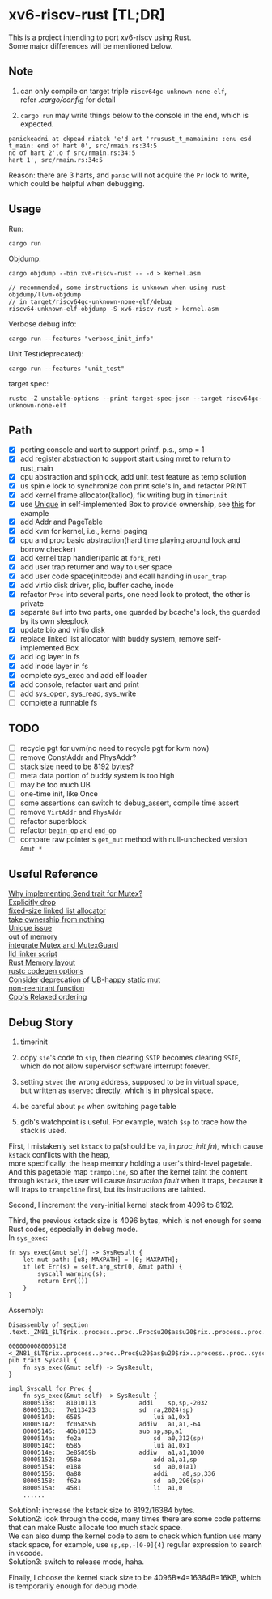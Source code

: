 # xv6-riscv-rust [TL;DR]
This is a project intending to port xv6-riscv using Rust.  
Some major differences will be mentioned below.

## Note
1. can only compile on target triple `riscv64gc-unknown-none-elf`,  
refer *.cargo/config* for detail

2. `cargo run` may write things below to the console in the end, which is expected.
```
panickeadni at ckpead niatck 'e'd art 'rrusust_t_mamainin: :enu esd t_main: end of hart 0', src/rmain.rs:34:5
nd of hart 2',o f src/rmain.rs:34:5
hart 1', src/rmain.rs:34:5
```
Reason: there are 3 harts, and `panic` will not acquire the `Pr` lock to write,  
which could be helpful when debugging.

## Usage
Run:
```
cargo run
```
Objdump:
```
cargo objdump --bin xv6-riscv-rust -- -d > kernel.asm

// recommended, some instructions is unknown when using rust-objdump/llvm-objdump
// in target/riscv64gc-unknown-none-elf/debug
riscv64-unknown-elf-objdump -S xv6-riscv-rust > kernel.asm
```
Verbose debug info:
```
cargo run --features "verbose_init_info"
```
Unit Test(deprecated):
```
cargo run --features "unit_test"
```
target spec:
```
rustc -Z unstable-options --print target-spec-json --target riscv64gc-unknown-none-elf
```

## Path
- [x] porting console and uart to support printf, p.s., smp = 1
- [x] add register abstraction to support start using mret to return to rust_main
- [x] cpu abstraction and spinlock, add unit_test feature as temp solution
- [x] us spin e lock to synchronize con print sole's ln, and refactor PRINT
- [x] add kernel frame allocator(kalloc), fix writing bug in `timerinit`
- [x] use [Unique](https://doc.rust-lang.org/1.26.2/std/ptr/struct.Unique.html) in self-implemented Box to provide ownership, see [this](https://doc.rust-lang.org/nomicon/vec-layout.html) for example
- [x] add Addr and PageTable
- [x] add kvm for kernel, i.e., kernel paging
- [x] cpu and proc basic abstraction(hard time playing around lock and borrow checker)
- [x] add kernel trap handler(panic at `fork_ret`)
- [x] add user trap returner and way to user space
- [x] add user code space(initcode) and ecall handing in `user_trap`
- [x] add virtio disk driver, plic, buffer cache, inode
- [x] refactor `Proc` into several parts, one need lock to protect, the other is private
- [x] separate `Buf` into two parts, one guarded by bcache's lock, the guarded by its own sleeplock
- [x] update bio and virtio disk
- [x] replace linked list allocator with buddy system, remove self-implemented Box
- [x] add log layer in fs
- [x] add inode layer in fs
- [x] complete sys_exec and add elf loader
- [x] add console, refactor uart and print
- [ ] add sys_open, sys_read, sys_write
- [ ] complete a runnable fs

## TODO
- [ ] recycle pgt for uvm(no need to recycle pgt for kvm now)
- [ ] remove ConstAddr and PhysAddr?
- [ ] stack size need to be 8192 bytes?
- [ ] meta data portion of buddy system is too high
- [ ] may be too much UB
- [ ] one-time init, like Once
- [ ] some assertions can switch to debug_assert, compile time assert
- [ ] remove `VirtAddr` and `PhysAddr`
- [ ] refactor superblock
- [ ] refactor `begin_op` and `end_op`
- [ ] compare raw pointer's `get_mut` method with null-unchecked version `&mut *`

## Useful Reference
[Why implementing Send trait for Mutex?](https://users.rust-lang.org/t/why-we-implement-send-trait-for-mutex/39065)  
[Explicitly drop](https://users.rust-lang.org/t/is-this-piece-of-codes-in-good-style/39095)  
[fixed-size linked list allocator](https://users.rust-lang.org/t/how-to-implement-a-single-linked-list-in-os-bare-metal/39223)  
[take ownership from nothing](https://stackoverflow.com/questions/57225328/how-to-take-ownership-of-a-c-pointer-in-rust-and-drop-it-appropriately)  
[Unique issue](https://www.reddit.com/r/rust/comments/bcb0dh/replacement_for_stdptrunique_and_stdptrshared/)  
[out of memory](https://www.reddit.com/r/rust/comments/279k7i/whats_rusts_mechanism_for_recovering_from_say/)  
[integrate Mutex and MutexGuard](https://users.rust-lang.org/t/integrate-mutex-and-mutexguard-into-a-struct/43735)  
[lld linker script](https://sourceware.org/binutils/docs/ld/Scripts.html)  
[Rust Memory layout](https://docs.rust-embedded.org/embedonomicon/memory-layout.html)  
[rustc codegen options](https://doc.rust-lang.org/rustc/codegen-options/index.html)  
[Consider deprecation of UB-happy static mut](https://github.com/rust-lang/rust/issues/53639)  
[non-reentrant function](https://doc.bccnsoft.com/docs/rust-1.36.0-docs-html/embedded-book/start/exceptions.html)  
[Cpp's Relaxed ordering](https://en.cppreference.com/w/cpp/atomic/memory_order#Relaxed_ordering)  

## Debug Story
1. timerinit
2. copy `sie`'s code to `sip`, then clearing `SSIP` becomes clearing `SSIE`,  
which do not allow supervisor software interrupt forever.
3. setting `stvec` the wrong address, supposed to be in virtual space,  
but written as `uservec` directly, which is in physical space.
4. be careful about `pc` when switching page table

5. gdb's watchpoint is useful. For example, watch `$sp` to trace how the stack is used.

First, I mistakenly set `kstack` to `pa`(should be `va`, in *proc_init fn*), which cause `kstack` conflicts with the heap,  
more specifically, the heap memory holding a user's third-level pagetale.  
And this pagetable map `trampoline`, so after the kernel taint the content through `kstack`, the user will cause *instruction fault* when it traps, because it will traps to `trampoline` first, but its instructions are tainted.

Second, I increment the very-initial kernel stack from 4096 to 8192.

Third, the previous kstack size is 4096 bytes, which is not enough for some Rust codes, especially in debug mode.  
In `sys_exec`:
```
fn sys_exec(&mut self) -> SysResult {
    let mut path: [u8; MAXPATH] = [0; MAXPATH];
    if let Err(s) = self.arg_str(0, &mut path) {
        syscall_warning(s);
        return Err(())
    }
}
```
Assembly:
```
Disassembly of section .text._ZN81_$LT$rix..process..proc..Proc$u20$as$u20$rix..process..proc..syscall..Syscall$GT$8sys_exec17hb480b32dbb1dd6c4E:

0000000080005138 <_ZN81_$LT$rix..process..proc..Proc$u20$as$u20$rix..process..proc..syscall..Syscall$GT$8sys_exec17hb480b32dbb1dd6c4E>:
pub trait Syscall {
    fn sys_exec(&mut self) -> SysResult;
}

impl Syscall for Proc {
    fn sys_exec(&mut self) -> SysResult {
    80005138:	81010113          	addi	sp,sp,-2032
    8000513c:	7e113423          	sd	ra,2024(sp)
    80005140:	6585                	lui	a1,0x1
    80005142:	fc05859b          	addiw	a1,a1,-64
    80005146:	40b10133          	sub	sp,sp,a1
    8000514a:	fe2a                	sd	a0,312(sp)
    8000514c:	6585                	lui	a1,0x1
    8000514e:	3e85859b          	addiw	a1,a1,1000
    80005152:	958a                	add	a1,a1,sp
    80005154:	e188                	sd	a0,0(a1)
    80005156:	0a88                	addi	a0,sp,336
    80005158:	f62a                	sd	a0,296(sp)
    8000515a:	4581                	li	a1,0
    ......
```
Solution1: increase the kstack size to 8192/16384 bytes.  
Solution2: look through the code, many times there are some code patterns that can make Rustc allocate too much stack space.  
We can also dump the kernel code to asm to check which funtion use many stack space, for example, use `sp,sp,-[0-9]{4}` regular expression to search in vscode.  
Solution3: switch to release mode, haha.  

Finally, I choose the kernel stack size to be 4096B*4=16384B=16KB, which is temporarily enough for debug mode.
